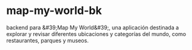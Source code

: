 # map-my-world-bk
backend para &amp;#39;Map My World&amp;#39;, una aplicación destinada a explorar y revisar diferentes ubicaciones y categorías del mundo, como restaurantes, parques y museos.
